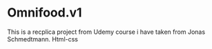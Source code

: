 # Omnifood.v1
This is a recplica project from Udemy course i have taken from Jonas Schmedtmann. Html-css

